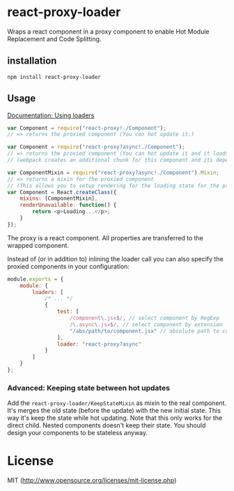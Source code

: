 # react-proxy-loader

Wraps a react component in a proxy component to enable Hot Module Replacement and Code Splitting.

## installation

`npm install react-proxy-loader`

## Usage

[Documentation: Using loaders](http://webpack.github.io/docs/using-loaders.html)

``` js
var Component = require("react-proxy!./Component");
// => returns the proxied component (You can hot update it.)

var Component = require("react-proxy?async!./Component");
// => returns the proxied component (You can hot update it and it loads on demand)
// (webpack creates an additional chunk for this component and its dependencies)

var ComponentMixin = require("react-proxy?async!./Component").Mixin;
// => returns a mixin for the proxied component
// (This allows you to setup rendering for the loading state for the proxy)
var Component = React.createClass({
	mixins: [ComponentMixin],
	renderUnavailable: function() {
		return <p>Loading...</p>;
	}
});
```

The proxy is a react component. All properties are transferred to the wrapped component.

Instead of (or in addition to) inlining the loader call you can also specify the proxied components in your configuration:

``` js
module.exports = {
	module: {
		loaders: [
			/* ... */
			{
				test: [
					/component\.jsx$/, // select component by RegExp
					/\.async\.jsx$/, // select component by extension
					"/abs/path/to/component.jsx" // absolute path to component
				],
				loader: "react-proxy?async"
			}
		]
	}
};
```

### Advanced: Keeping state between hot updates

Add the `react-proxy-loader/KeepStateMixin` as mixin to the real component. It's merges the old state (before the update) with the new initial state. This way it's keep the state while hot updating. Note that this only works for the direct child. Nested components doesn't keep their state. You should design your components to be stateless anyway.

# License

MIT (http://www.opensource.org/licenses/mit-license.php)
